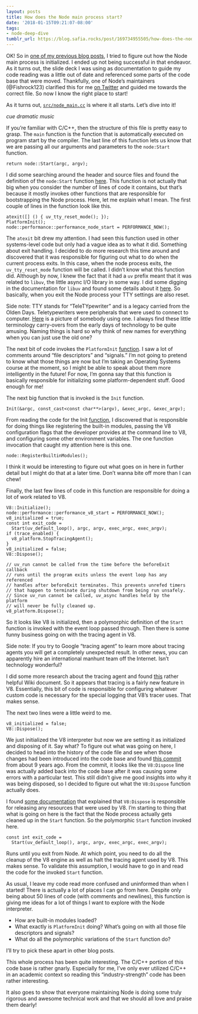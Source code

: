 ```yaml
---
layout: posts
title: How does the Node main process start?
date: '2018-01-15T09:21:07-08:00'
tags:
- node-deep-dive
tumblr_url: https://blog.safia.rocks/post/169734955505/how-does-the-node-main-process-start
---
```

OK! So in [one of my previous blog posts](https://blog.safia.rocks/2018-01-10-how-does-processbinding-in-node-work/), I tried to figure out how the Node main process is initialized. I ended up not being successful in that endeavor. As it turns out, the slide deck I was using as documentation to guide my code reading was a little out of date and referenced some parts of the code base that were moved. Thankfully, one of Node’s maintainers (@Fishrock123) clarified this for me [on Twitter](https://twitter.com/fishrock123/status/951515801240199169) and guided me towards the correct file. So now I know the right place to start!

As it turns out, [`src/node_main.cc`](https://github.com/nodejs/node/blob/858b48b692dd04e5134c02f23efac94c4e678329/src/node_main.cc) is where it all starts. Let’s dive into it!

_cue dramatic music_

If you’re familiar with C/C++, then the structure of this file is pretty easy to grasp. The `main` function is the function that is automatically executed on program start by the compiler. The last line of this function lets us know that we are passing all our arguments and parameters to the `node:Start` function.

    return node::Start(argc, argv);

I did some searching around the header and source files and found the definition of the `node:Start` function [here](https://github.com/nodejs/node/blob/8938c4c22d720c33441ce95d801056532b99ec18/src/node.cc#L4547). This function is not actually that big when you consider the number of lines of code it contains, but that’s because it mostly invokes other functions that are responsible for bootstrapping the Node process. Here, let me explain what I mean. The first couple of lines in the function look like this.

    atexit([] () { uv_tty_reset_mode(); });
    PlatformInit();
    node::performance::performance_node_start = PERFORMANCE_NOW();

The `atexit` bit drew my attention. I had seen this function used in other systems-level code but only had a vague idea as to what it did. Something about exit handling. I decided to do more research this time around and discovered that it was responsible for figuring out what to do when the current process exits. In this case, when the node process exits, the `uv_tty_reset_mode` function will be called. I didn’t know what this function did. Although by now, I knew the fact that it had a `uv` prefix meant that it was related to `libuv`, the little async I/O library in some way. I did some digging in the documentation for `libuv` and found some details about it [here](http://docs.libuv.org/en/v1.x/tty.html#c.uv_tty_reset_mode). So basically, when you exit the Node process your TTY settings are also reset.

Side note: TTY stands for “TeleTYpewriter” and is a legacy carried from the Olden Days. Teletypewriters were peripherals that were used to connect to computer. [Here](https://media.gettyimages.com/photos/teletypewriter-picture-id128576603) is a picture of somebody using one. I always find these little terminology carry-overs from the early days of technology to be quite amusing. Naming things is hard so why think of new names for everything when you can just use the old one?

The next bit of code invokes the `PlatformInit` [function](https://github.com/nodejs/node/blob/8938c4c22d720c33441ce95d801056532b99ec18/src/node.cc#L4062). I saw a lot of comments around “file descriptors” and “signals.” I’m not going to pretend to know what those things are now but I’m taking an Operating Systems course at the moment, so I might be able to speak about them more intelligently in the future! For now, I’m gonna say that this function is basically responsible for initializing some platform-dependent stuff. Good enough for me!

The next big function that is invoked is the `Init` function.

    Init(&argc, const_cast<const char**>(argv), &exec_argc, &exec_argv);

From reading the code for the Init [function](https://github.com/nodejs/node/blob/8938c4c22d720c33441ce95d801056532b99ec18/src/node.cc#L4192), I discovered that is responsible for doing things like registering the built-in modules, passing the V8 configuration flags that the developer provides at the command line to V8, and configuring some other environment variables. The one function invocation that caught my attention here is this one.

    node::RegisterBuiltinModules();

I think it would be interesting to figure out what goes on in here in further detail but I might do that at a later time. Don’t wanna bite off more than I can chew!

Finally, the last few lines of code in this function are responsible for doing a lot of work related to V8.

    V8::Initialize();
    node::performance::performance_v8_start = PERFORMANCE_NOW();
    v8_initialized = true;
    const int exit_code =
      Start(uv_default_loop(), argc, argv, exec_argc, exec_argv);
    if (trace_enabled) {
      v8_platform.StopTracingAgent();
    }
    v8_initialized = false;
    V8::Dispose();
    
    // uv_run cannot be called from the time before the beforeExit callback
    // runs until the program exits unless the event loop has any referenced
    // handles after beforeExit terminates. This prevents unrefed timers
    // that happen to terminate during shutdown from being run unsafely.
    // Since uv_run cannot be called, uv_async handles held by the platform
    // will never be fully cleaned up.
    v8_platform.Dispose();

So it looks like V8 is initialized, then a polymorphic definition of the `Start` function is invoked with the event loop passed through. Then there is some funny business going on with the tracing agent in V8.

Side note: If you try to Google “tracing agent” to learn more about tracing agents you will get a completely unexpected result. In other news, you can apparently hire an international manhunt team off the Internet. Isn’t technology wonderful?

I did some more research about the tracing agent and found [this](https://github.com/v8/v8/wiki/Tracing-V8) rather helpful Wiki document. So it appears that tracing is a fairly new feature in V8. Essentially, this bit of code is responsible for configuring whatever custom code is necessary for the special logging that V8’s tracer uses. That makes sense.

The next two lines were a little weird to me.

    v8_initialized = false;
    V8::Dispose();

We just initialized the V8 interpreter but now we are setting it as initialized and disposing of it. Say what? To figure out what was going on here, I decided to head into the history of the code file and see when those changes had been introduced into the code base and found [this commit](https://github.com/nodejs/node/commit/27b268b8c13d4ca27a0755cc02446fb78886a3bf) from about 9 years ago. From the commit, it looks like the `V8:Dispose` line was actually added back into the code base after it was causing some errors with a particular test. This still didn’t give me good insights into why it was being disposed, so I decided to figure out what the `V8:Dispose` function actually does.

I found [some documentation](https://v8.paulfryzel.com/docs/master/classv8_1_1_v8.html#af761970f495ed98e940808fd4fa5caff) that explained that `V8:Dispose` is responsible for releasing any resources that were used by V8. I’m starting to thing that what is going on here is the fact that the Node process actually gets cleaned up in the `Start` function. So the polymorphic `Start` function invoked here.

    const int exit_code =
      Start(uv_default_loop(), argc, argv, exec_argc, exec_argv);

Runs until you exit from Node. At which point, you need to do all the cleanup of the V8 engine as well as halt the tracing agent used by V8. This makes sense. To validate this assumption, I would have to go in and read the code for the invoked `Start` function.

As usual, I leave my code read more confused and uninformed than when I started! There is actually a lot of places I can go from here. Despite only being about 50 lines of code (with comments and newlines), this function is giving me ideas for a lot of things I want to explore with the Node interpreter.

- How are built-in modules loaded?
- What exactly is `PlatformInit` doing? What’s going on with all those file descriptors and signals?
- What do all the polymorphic variations of the `Start` function do?

I’ll try to pick these apart in other blog posts.

This whole process has been quite interesting. The C/C++ portion of this code base is rather gnarly. Especially for me, I’ve only ever utilized C/C++ in an academic context so reading this “industry-strength” code has been rather interesting.

It also goes to show that everyone maintaining Node is doing some truly rigorous and awesome technical work and that we should all love and praise them dearly!

